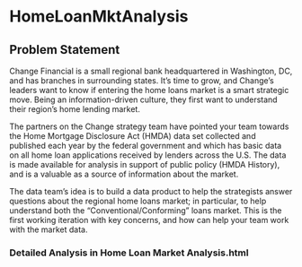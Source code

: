 # HomeLoanMktAnalysis

## Problem Statement
Change Financial is a small regional bank headquartered in Washington, DC, and has branches
in surrounding states. It’s time to grow, and Change’s leaders want to know if entering the home
loans market is a smart strategic move. Being an information-driven culture, they first want to
understand their region’s home lending market.


The partners on the Change strategy team have pointed your team towards the Home
Mortgage Disclosure Act (HMDA) data set collected and published each year by the federal
government and which has basic data on all home loan applications received by lenders across
the U.S. The data is made available for analysis in support of public policy (HMDA History), and
is a valuable as a source of information about the market.


The data team’s idea is to build a data product to help the strategists answer questions about
the regional home loans market; in particular, to help understand both the
“Conventional/Conforming” loans market. This is the first working iteration
with key concerns, and how can help your team work
with the market data.

### Detailed Analysis in Home Loan Market Analysis.html
